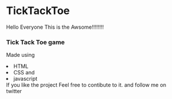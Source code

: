# TickTackToe
Hello Everyone 
This is the Awsome!!!!!!!!<h3>Tick Tack Toe game </h3> 
Made using<br>
<li>HTML<br>
<li>CSS and<br>
<li>javascript<br>
If you like the project 
Feel free to contibute to it.
and follow me on <br>
  <link herf="https://twitter.com/Lavesh_linux/status/1540695424196943873?s=20&t=D4Pm-6X2KKia-OJ7cWW1tw">
 twitter
       </link>
